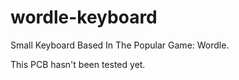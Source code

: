 # wordle-keyboard
 Small Keyboard Based In The Popular Game: Wordle. 
 
 This PCB hasn't been tested yet.
